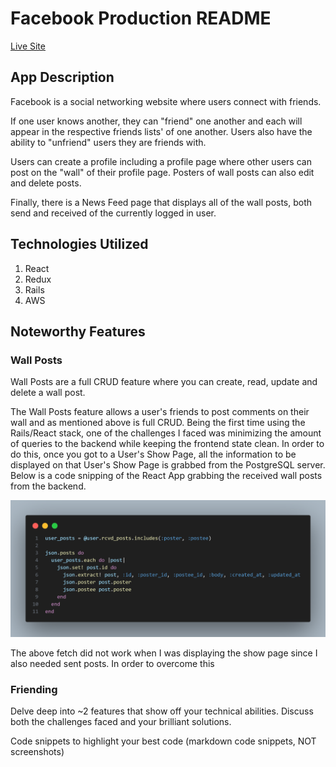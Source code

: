 <h1>Facebook Production README</h1>

[Live Site](https://facebook-app-bwzo.onrender.com)

<h2>App Description</h2>

<p>Facebook is a social networking website where users connect with friends.</p>

<p>If one user knows another, they can "friend" one another and each will appear in the respective friends lists' of one another.  Users also have the ability to "unfriend" users they are friends with.</p>

<p>Users can create a profile including a profile page where other users can post on the "wall" of their profile page.  Posters of wall posts can also edit and delete posts.</p>

<p>Finally, there is a News Feed page that displays all of the wall posts, both send and received of the currently logged in user.</p>

<h2>Technologies Utilized</h2>

1. React
2. Redux
3. Rails
4. AWS

<h2>Noteworthy Features</h2>

<h3>Wall Posts</h3>

<p>Wall Posts are a full CRUD feature where you can create, read, update and delete a wall post.</p>

<p>The Wall Posts feature allows a user's friends to post comments on their wall and as mentioned above is full CRUD.  Being the first time using the Rails/React stack, one of the challenges I faced was minimizing the amount of queries to the backend while keeping the frontend state clean.  In order to do this, once you got to a User's Show Page, all the information to be displayed on that User's Show Page is grabbed from the PostgreSQL server.  Below is a code snipping of the React App grabbing the received wall posts from the backend.</p>

![Alt text](frontend/src/assets/images/users_show.png)

<p>The above fetch did not work when I was displaying the show page since I also needed sent posts.  In order to overcome this</p>


<h3>Friending</h3>



Delve deep into ~2 features that show off your technical abilities. Discuss both the challenges faced and your brilliant solutions.

Code snippets to highlight your best code (markdown code snippets, NOT screenshots)